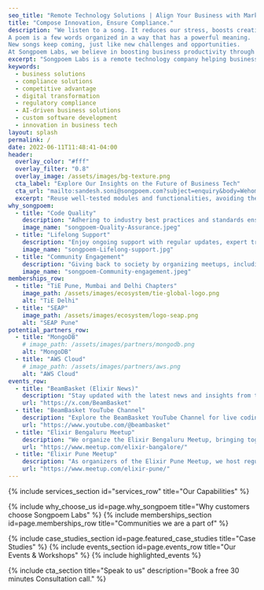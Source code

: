 ```yaml
---
seo_title: "Remote Technology Solutions | Align Your Business with Market Trends - Songpoem Labs"
title: "Compose Innovation, Ensure Compliance."
description: "We listen to a song. It reduces our stress, boosts creativity, and improves focus. We enjoy it.
A poem is a few words organized in a way that has a powerful meaning.
New songs keep coming, just like new challenges and opportunities.
At Songpoem Labs, we believe in boosting business productivity through the art of programming. Lets compose succes"
excerpt: "Songpoem Labs is a remote technology company helping businesses stay aligned with market trends and be compliance ready. #letscomposesuccess"
keywords:
  - business solutions
  - compliance solutions
  - competitive advantage
  - digital transformation
  - regulatory compliance
  - AI-driven business solutions
  - custom software development
  - innovation in business tech
layout: splash
permalink: /
date: 2022-06-11T11:48:41-04:00
header:
  overlay_color: "#fff"
  overlay_filter: "0.8"
  overlay_image: /assets/images/bg-texture.png
  cta_label: "Explore Our Insights on the Future of Business Tech"
  cta_url: "mailto:sandesh.soni@songpoem.com?subject=enquiry&body=Wehomepage"
  excerpt: "Reuse well-tested modules and functionalities, avoiding the need to build from scratch."
why_songpoem:
  - title: "Code Quality"
    description: "Adhering to industry best practices and standards ensures your projects are built on a foundation of clean, efficient, and scalable code."
    image_name: "songpoem-Quality-Assurance.jpeg"
  - title: "Lifelong Support"
    description: "Enjoy ongoing support with regular updates, expert troubleshooting, and personalized consultations."
    image_name: "songpoem-Lifelong-support.jpg"
  - title: "Community Engagement"
    description: "Giving back to society by organizing meetups, including Elixir Pune Meetup and Elixir Bengaluru Meetup."
    image_name: "songpoem-Community-engagement.jpeg"
memberships_row:
  - title: "TiE Pune, Mumbai and Delhi Chapters"
    image_path: /assets/images/ecosystem/tie-global-logo.png
    alt: "TiE Delhi"
  - title: "SEAP"
    image_path: /assets/images/ecosystem/logo-seap.png
    alt: "SEAP Pune"
potential_partners_row:
  - title: "MongoDB"
    # image_path: /assets/images/partners/mongodb.png
    alt: "MongoDB"
  - title: "AWS Cloud"
    # image_path: /assets/images/partners/aws.png
    alt: "AWS Cloud"
events_row:
  - title: "BeamBasket (Elixir News)"
    description: "Stay updated with the latest news and insights from the Elixir community through BeamBasket on Twitter. Follow us for regular updates, industry news, and expert opinions on everything Elixir."
    url: "https://x.com/BeamBasket"
  - title: "BeamBasket YouTube Channel"
    description: "Explore the BeamBasket YouTube Channel for live coding workshops, guest speaker sessions, and in-depth tutorials on Elixir. Our channel features experts from around the world sharing their knowledge and skills."
    url: "https://www.youtube.com/@beambasket"
  - title: "Elixir Bengaluru Meetup"
    description: "We organize the Elixir Bengaluru Meetup, bringing together local Elixir enthusiasts for discussions, events, and collaborative projects."
    url: "https://www.meetup.com/elixir-bangalore/"
  - title: "Elixir Pune Meetup"
    description: "As organizers of the Elixir Pune Meetup, we host regular meetups, share experiences."
    url: "https://www.meetup.com/elixir-pune/"
---
```


{% include services_section id="services_row" title="Our Capabilities" %}


{% include why_choose_us id=page.why_songpoem title="Why customers choose Songpoem Labs" %}
{% include memberships_section id=page.memberships_row title="Communities we are a part of" %}
<!-- {% include memberships_section id=page.potential_partners_row title="Potential Partners" %} -->
{% include case_studies_section id=page.featured_case_studies title="Case Studies" %}
{% include events_section id=page.events_row title="Our Events & Workshops" %}
{% include highlighted_events %}


{% include cta_section title="Speak to us" description="Book a free 30 minutes Consultation call." %}

